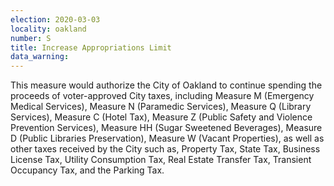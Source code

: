 ```yaml
---
election: 2020-03-03
locality: oakland
number: S
title: Increase Appropriations Limit
data_warning: 
---
```

This measure would authorize the City of Oakland to continue spending the proceeds of voter-approved City taxes, including Measure M (Emergency Medical Services), Measure N (Paramedic Services), Measure Q (Library Services), Measure C (Hotel Tax), Measure Z (Public Safety and Violence 
Prevention Services), Measure HH (Sugar Sweetened Beverages), Measure D (Public Libraries 
Preservation), Measure W (Vacant Properties), as well as other taxes received by the City such 
as, Property Tax, State Tax, Business License Tax, Utility Consumption Tax, Real Estate 
Transfer Tax, Transient Occupancy Tax, and the Parking Tax.
